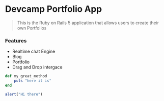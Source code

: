 # Devcamp Portfolio App

> This is the Ruby on Rails 5 application that allows users to create their own Portfolios

### Features

- Realtime chat Engine
- Blog
- Portfolio
- Drag and Drop intergace

```ruby
def my_great_method
	puts "here it is"
end
```

```javascript
alert("Hi there")
```
